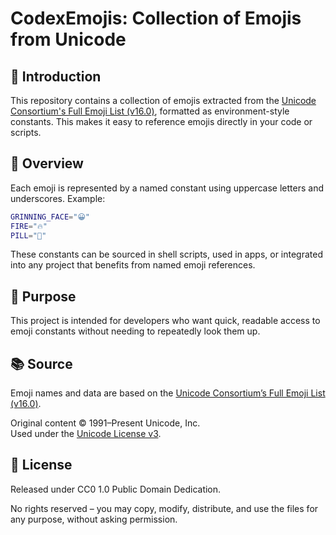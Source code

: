 # CodexEmojis: Collection of Emojis from Unicode

## 📌 Introduction

This repository contains a collection of emojis extracted from the [Unicode Consortium's Full Emoji List (v16.0)](https://www.unicode.org/emoji/charts/full-emoji-list.html), formatted as environment-style constants. This makes it easy to reference emojis directly in your code or scripts.

## 🧾 Overview

Each emoji is represented by a named constant using uppercase letters and underscores. Example:

```bash
GRINNING_FACE="😀"
FIRE="🔥"
PILL="💊"
```

These constants can be sourced in shell scripts, used in apps, or integrated into any project that benefits from named emoji references.

## 🎯 Purpose

This project is intended for developers who want quick, readable access to emoji constants without needing to repeatedly look them up.

## 📚 Source

Emoji names and data are based on the [Unicode Consortium’s Full Emoji List (v16.0)](https://www.unicode.org/emoji/charts/full-emoji-list.html).

Original content © 1991–Present Unicode, Inc.  
Used under the [Unicode License v3](https://www.unicode.org/license.html).

## 📄 License

Released under CC0 1.0 Public Domain Dedication.

No rights reserved – you may copy, modify, distribute, and use the files for any purpose, without asking permission.